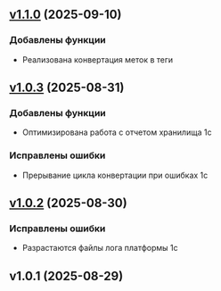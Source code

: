 
<a name="v1.1.0"></a>
## [v1.1.0](y/compare/v1.0.3...v1.1.0) (2025-09-10)

### Добавлены функции

* Реализована конвертация меток в теги


<a name="v1.0.3"></a>
## [v1.0.3](y/compare/v1.0.2...v1.0.3) (2025-08-31)

### Добавлены функции

* Оптимизирована работа с отчетом хранилища 1с

### Исправлены ошибки

* Прерывание цикла конвертации при ошибках 1c


<a name="v1.0.2"></a>
## [v1.0.2](y/compare/v1.0.1...v1.0.2) (2025-08-30)

### Исправлены ошибки

* Разрастаются файлы лога платформы 1с


<a name="v1.0.1"></a>
## v1.0.1 (2025-08-29)

